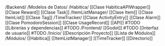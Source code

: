 /Backend/
	/Modelos de Datos/
		/Habitica/
			[[Clase HabiticaAPIWrapper]]
			[[Clase Reward]]
			[[Clase Task]]
		/ItemListManager/
			[[Clase Item]]
			[[Clase ItemList]]
			[[Clase Tag]]
		/TimeTracker/
			[[Clase ActivityEntry]]
			[[Clase Alarm]]
			[[Clase PomodoroSession]]
			[[Clase UsageRecord]]
	[[API]] #TODO
	[[Librerías y dependencias]] #TODO
/Frontend/
	[[Godot]] #TODO
	[[Interfaz de usuario]] #TODO
/Inicio/
	[[Descripción Proyecto]]
	[[Lista de Módulos]]
/Módulos/
	[[Habitica]]
	[[ItemListManager]]
	[[TimeTracker]]
[[Directorio]]